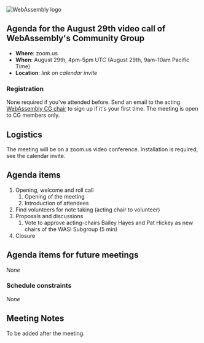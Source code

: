 ![WebAssembly logo](/images/WebAssembly.png)

## Agenda for the August 29th video call of WebAssembly's Community Group

- **Where**: zoom.us
- **When**: August 29th, 4pm-5pm UTC (August 29th, 9am-10am Pacific Time)
- **Location**: *link on calendar invite*

### Registration

None required if you've attended before. Send an email to the acting [WebAssembly CG chair](mailto:webassembly-cg-chair@chromium.org)
to sign up if it's your first time. The meeting is open to CG members only.

## Logistics

The meeting will be on a zoom.us video conference.
Installation is required, see the calendar invite.

## Agenda items

1. Opening, welcome and roll call
    1. Opening of the meeting
    1. Introduction of attendees
1. Find volunteers for note taking (acting chair to volunteer)
1. Proposals and discussions
   1. Vote to approve acting-chairs Bailey Hayes and Pat Hickey as new chairs of the WASI Subgroup (5 min)
1. Closure

## Agenda items for future meetings

*None*

### Schedule constraints

*None*

## Meeting Notes

To be added after the meeting.
